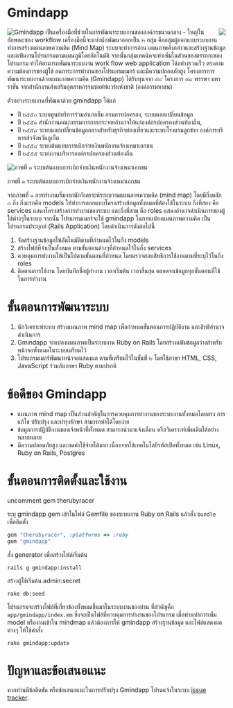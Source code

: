 # Gmindapp
<div>
<span style="float: left"><img src="http://gmindapp.googlecode.com/files/sipa.png" /></span>
<span style="float: right"><img src="http://gmindapp.googlecode.com/files/project84.png" /></span>
</div>

Gmindapp เป็นเครื่องมือที่ช่วยในการพัฒนาระบบงานขององค์กรขนาดกลาง - ใหญ่ในลักษณะของ workflow เครื่องมือนี้จะแบ่งนักพัฒนาออกเป็น ๒ กลุ่ม คือกลุ่มผู้ออกแบบระบบงานทำการสร้างแผนภาพความคิด (Mind Map) ระบบจะทำการอ่าน แผนภาพดังกล่าวและสร้างฐานข้อมูล และแฟ้มงานโปรแกรมตามแผนภูมิโดยอัตโนมัติ จากนั้นกลุ่มเทคนิคจะทำเพิ่มในส่วนของตรรกกะของโปรแกรม ทำให้สามารถพัฒนาระบบงาน work flow web application ได้อย่างรวดเร็ว ตรงตามความต้องการของผู้ใช้ ลดภาระการทำงานของโปรแกรมเมอร์ และมีความปลอดภัยสูง โครงการการพัฒนาระบบงานด้วยแผนภาพความคิด (Gmindapp) ได้รับทุนจาก ๘๔ โครงการ ๘๔ พรรษา มหาราชัน จากสำนักงานส่งเสริมอุตสาหกรรมซอฟท์แวร์แห่งชาติ (องค์การมหาชน)

ตัวอย่างระบบงานที่พัฒนาด้วย gmindapp ได้แก่

* ปี ๒๕๕๐ ระบบศูนย์บริการร่วมอำเภอยิ้ม กรมการปกครอง, ระบบแลกเปลี่ยนข้อมูล
* ปี ๒๕๕๑ สำนักงานคณะกรรมการการกระจายอำนาจให้แก่องค์กรปกครองส่วนท้องถิ่น,
* ปี ๒๕๕๔ ระบบแลกเปลี่ยนข้อมูลกลางสำหรับธุรกิจท่องเที่ยวและระบบโรงแรมลูกข่าย องค์การบริหารส่วจังหวัดภูเก็ต
* ปี ๒๕๕๔ ระบบต้นแบบการเบิกจ่ายเงินพนักงานจ้างเหมาเอกชน
* ปี ๒๕๕๕ ระบบงานบริหารองค์กรปกครองส่วนท้องถิ่น

![ภาพที่ ๑ ระบบต้นแบบการเบิกจ่ายเงินพนักงานจ้างเหมาเอกชน](http://gmindapp.googlecode.com/files/mict.png)

ภาพที่ ๑ ระบบต้นแบบการเบิกจ่ายเงินพนักงานจ้างเหมาเอกชน

จากภาพที่ ๑ การทำงานเริ่มจากนักวิเคราะห์ระบบวาดแผนภาพความคิด (mind map) โดยมีกิ่งหลัก ๓ กิ่ง กิ่งแรกคือ models ให้ทำการออกแบบโครงสร้างข้อมูลทั้งหมดที่ต้องใช้ในระบบ กิ่งที่สอง คือ services แสดงโครงสร้างการทำงานของระบบ และกิ่งที่สาม คือ roles แสดงอำนาจดำเนินการของผู้ใช้ต่างๆในระบบ จากนั้น โปรแกรมเมอร์จะใช้ gmindapp ในการแปลงแผนภาพความคิด เป็น โปรแกรมประยุกต์ (Rails Application) โดยดำเนินการดังต่อไปนี้

1. จัดสร้างฐานข้อมูลให้อัตโนมัติตามที่กำหนดไว้ในกิ่ง models 
2. สร้างไฟล์ที่จำเป็นทั้งหมด ตามขั้นตอนต่างๆที่กำหนดไว้ในกิ่ง services 
3. ควบคุมการทำงานให้เป็นไปตามขั้นตอนที่กำหนด โดยตรวจสอบสิทธิการใช้งานตามที่ระบุไว้ในกิ่ง roles
4. ติดตามการใช้งาน โดยบันทึกชื่อผู้ทำงาน เวลาเริ่มต้น เวลาสิ้นสุด ตลอดจนข้อมูลทุกขั้นตอนที่ใช้ในการทำงาน

# ขั้นตอนการพัฒนาระบบ

1. นักวิเคราะห์ระบบ สร้างแผนภาพ mind map เพื่อกำหนดขั้นตอนการปฏิบัติงาน และสิทธิอำนาจดำเนินการ
2. Gmindapp จะแปลงแผนภาพเป็นระบบงาน Ruby on Rails โดยสร้างแฟ้มข้อมูลว่างสำหรับหน้าจอทั้งหมดในระบบเตรียมไว้
3. โปรแกรมเมอร์พัฒนาหน้าจอแสดงผล ตามที่เตรียมไว้ในขั้นที่ ๒ โดยใช้ภาษา HTML, CSS, JavaScript ร่วมกับภาษา Ruby ตามปรกติ

# ข้อดีของ Gmindapp

* แผนภาพ mind map เป็นส่วนสำคัญในการควบคุมการทำงานของระบบงานทั้งหมดโดยตรง การแก้ไข ปรับปรุง และบำรุงรักษา สามารถทำได้โดยง่าย
* ข้อมูลการปฏิบัติงานของเจ้าหน้าที่ทั้งหมด สามารถนำมาแจ้งเตือน หรือวิเคราะห์เพิ่มเติมได้อย่างหลากหลาย
* มีความปลอดภัยสูง และลดค่าใช้จ่ายได้มาก เนื่องจากใช้เทคโนโลยีรหัสเปิดทั้งหมด เช่น Linux, Ruby on Rails, Postgres

# ขั้นตอนการติดตั้งและใช้งาน

uncomment gem therubyracer

ระบุ gmindapp gem เข้าในไฟล์ Gemfile ของระบบงาน Ruby on Rails แล้วสั่ง `bundle` เพื่อติดตั้ง

```ruby
gem "therubyracer", :platforms => :ruby
gem "gmindapp"
```

สั่ง generator เพื่อสร้างไฟล์เริ่มต้น

```
rails g gmindapp:install
```

สร้างผู้ใช้เริ่มต้น admin:secret

```
rake db:seed
```

โปรแกรมจะสร้างไฟล์ที่เกี่ยวข้องทั้งหมดขึ้นมาในระบบงานของท่าน ที่สำคัญคือ `app/gmindapp/index.mm` ซึ่งจะเป็นไฟล์ที่ควบคุมการทำงานของโปรแกรม 
เมื่อท่านทำการเพิ่ม model หรืองานเข้าใน mindmap แล้วต้องการให้ gmindapp สร้างฐานข้อมูล และไฟล์แสดงผลต่างๆ ให้ใช้คำสั่ง


```
rake gmindapp:update
```

# ปัญหาและข้อเสนอแนะ

หากท่านมีข้อติดขัด หรือข้อเสนอแนะในการปรับปรุง Gmindapp โปรดแจ้งในระบบ [issue tracker](https://github.com/songrit/gmindapp/issues).
